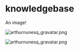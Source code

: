 # knowledgebase

An image!

![arthurnunesq_gravatar.png]({{site.baseurl}}/img/arthurnunesq_gravatar.png)

![arthurnunesq_gravatar.png](https://raw.githubusercontent.com/arthurnunesq/knowledbase/master/img/arthurnunesq_gravatar.png)
